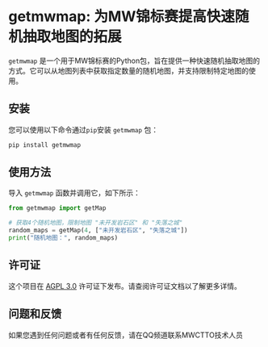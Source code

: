 # getmwmap: 为MW锦标赛提高快速随机抽取地图的拓展

`getmwmap` 是一个用于MW锦标赛的Python包，旨在提供一种快速随机抽取地图的方式。它可以从地图列表中获取指定数量的随机地图，并支持限制特定地图的使用。

## 安装

您可以使用以下命令通过`pip`安装 `getmwmap` 包：

```bash
pip install getmwmap
```

## 使用方法

导入 `getmwmap` 函数并调用它，如下所示：

```python
from getmwmap import getMap

# 获取4个随机地图，限制地图 "未开发岩石区" 和 "失落之城"
random_maps = getMap(4, ["未开发岩石区", "失落之城"])
print("随机地图：", random_maps)
```

## 许可证

这个项目在 [AGPL 3.0](https://www.gnu.org/licenses/agpl-3.0.html) 许可证下发布。请查阅许可证文档以了解更多详情。


## 问题和反馈

如果您遇到任何问题或者有任何反馈，请在QQ频道联系MWCTTO技术人员